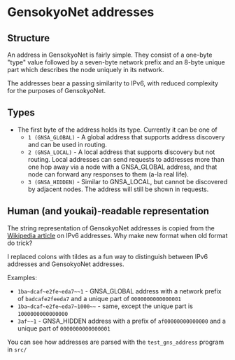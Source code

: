 # GensokyoNet addresses

## Structure

An address in GensokyoNet is fairly simple. They consist of a one-byte "type" value followed by a seven-byte network prefix and an 8-byte unique part which describes the node uniquely in its network.

The addresses bear a passing similarity to IPv6, with reduced complexity for the purposes of GensokyoNet.

## Types

- The first byte of the address holds its type. Currently it can be one of
	- `1 (GNSA_GLOBAL)` - A global address that supports address discovery and can be used in routing.
	- `2 (GNSA_LOCAL)` - A local address that supports discovery but not routing. Local addresses can send requests to addresses more than one hop away via a node with a GNSA_GLOBAL address, and that node can forward any responses to them (a-la real life).
	- `3 (GNSA_HIDDEN)` - Similar to GNSA_LOCAL, but cannot be discovered by adjacent nodes. The address will still be shown in requests.

## Human (and youkai)-readable representation

The string representation of GensokyoNet addresses is copied from the [Wikipedia article](https://en.wikipedia.org/wiki/IPv6_address#Representation) on IPv6 addresses. Why make new format when old format do trick?

I replaced colons with tildes as a fun way to distinguish between IPv6 addresses and GensokyoNet addresses.

Examples:
- `1ba~dcaf~e2fe~eda7~~1` - GNSA_GLOBAL address with a network prefix of `badcafe2feeda7` and a unique part of `0000000000000001`
- `1ba~dcaf~e2fe~eda7~1000~~` - same, except the unique part is `1000000000000000`
- `3af~~1` - GNSA_HIDDEN address with a prefix of `af00000000000000` and a unique part of `0000000000000001`

You can see how addresses are parsed with the `test_gns_address` program in `src/`
